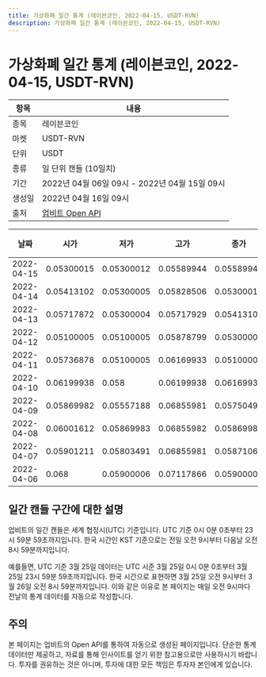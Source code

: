 ```yaml
---
title: 가상화폐 일간 통계 (레이븐코인, 2022-04-15, USDT-RVN)
description: 가상화폐 일간 통계 (레이븐코인, 2022-04-15, USDT-RVN)
---
```



가상화폐 일간 통계 (레이븐코인, 2022-04-15, USDT-RVN)
===

|항목|내용|
|--|--|
|종목|레이븐코인|
|마켓|USDT-RVN|
|단위|USDT|
|종류|일 단위 캔들 (10일치)|
|기간|2022년 04월 06일 09시 - 2022년 04월 15일 09시|
|생성일|2022년 04월 16일 09시|
|출처|[업비트 Open API](https://docs.upbit.com)|


|날짜|시가|저가|고가|종가|비고|
|--|--|--|--|--|--|
|2022-04-15|0.05300015|0.05300012|0.05589944|0.05589944|    |
|2022-04-14|0.05413102|0.05300005|0.05828506|0.05300015|    |
|2022-04-13|0.05717872|0.05300004|0.05717929|0.05413102|    |
|2022-04-12|0.05100005|0.05100005|0.05878799|0.05300003|    |
|2022-04-11|0.05736878|0.05100005|0.06169933|0.05100005|    |
|2022-04-10|0.06199938|0.058|0.06199938|0.06169932|    |
|2022-04-09|0.05869982|0.05557188|0.06855981|0.05750496|    |
|2022-04-08|0.06001612|0.05869983|0.06855982|0.05869983|    |
|2022-04-07|0.05901211|0.05803491|0.06855981|0.05871065|    |
|2022-04-06|0.068|0.05900006|0.07117866|0.05900006|    |


일간 캔들 구간에 대한 설명
---


업비트의 일간 캔들은 세계 협정시(UTC) 기준입니다. 
UTC 기준 0시 0분 0초부터 23시 59분 59초까지입니다. 
한국 시간인 KST 기준으로는 전일 오전 9시부터 다음날 오전 8시 59분까지입니다. 


예를들면, UTC 기준 3월 25일 데이터는 UTC 시준 3월 25일 0시 0분 0초부터 3월 25일 23시 59분 59초까지입니다. 
한국 시간으로 표현하면 3월 25일 오전 9시부터 3월 26일 오전 8시 59분까지입니다. 
이와 같은 이유로 본 페이지는 매일 오전 9시마다 전날의 통계 데이터를 자동으로 작성합니다. 


주의
---


본 페이지는 업비트의 Open API를 통하여 자동으로 생성된 페이지입니다. 
단순한 통계 데이터만 제공하고, 자료를 통해 인사이트를 얻기 위한 참고용으로만 사용하시기 바랍니다. 
투자를 권유하는 것은 아니며, 투자에 대한 모든 책임은 투자자 본인에게 있습니다. 
